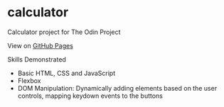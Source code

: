 # calculator
Calculator project for The Odin Project

View on [GitHub Pages](https://magatdarwin.github.io/calculator/)

Skills Demonstrated
- Basic HTML, CSS and JavaScript
- Flexbox
- DOM Manipulation: Dynamically adding elements based on the user controls, mapping keydown events to the buttons